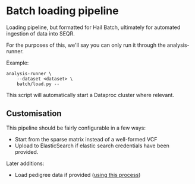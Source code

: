 # Batch loading pipeline

Loading pipeline, but formatted for Hail Batch, ultimately for automated ingestion of data into SEQR.

For the purposes of this, we'll say you can only run it through the analysis-runner.

Example:

```
analysis-runner \
    --dataset <dataset> \
    batch/load.py --
```

This script will automatically start a Dataproc cluster where relevant.

## Customisation

This pipeline should be fairly configurable in a few ways:

- Start from the sparse matrix instead of a well-formed VCF
- Upload to ElasticSearch if elastic search credentials have been provided.

Later additions:

- Load pedigree data if provided ([using this process](https://centrepopgen.slack.com/archives/C01R7CKJGHM/p1618551394039300))